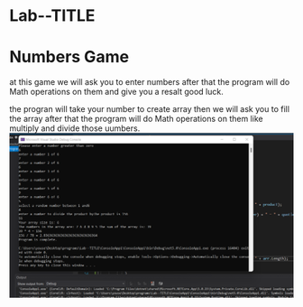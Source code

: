 # Lab--TITLE
# Numbers Game
at this game we will ask you to enter numbers after that the program will do Math operations on them and give you a resalt good luck.

the progran will take your number to create array then we will ask you to fill the array 
after that the program will do Math operations on them like multiply and divide those uumbers.
![resalt like](/Screenshot%202022-03-16%20222613.png)

